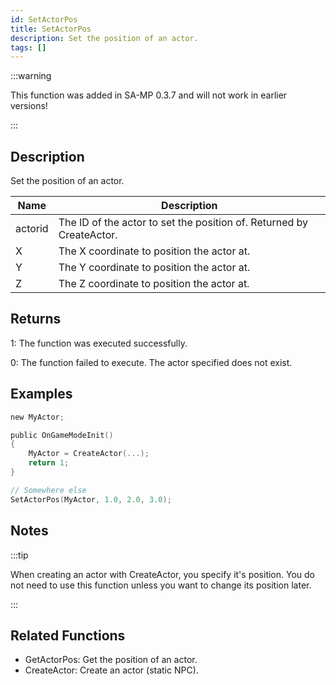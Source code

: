 ```yaml
---
id: SetActorPos
title: SetActorPos
description: Set the position of an actor.
tags: []
---
```


:::warning

This function was added in SA-MP 0.3.7 and will not work in earlier versions!

:::

## Description

Set the position of an actor.


| Name | Description |
|------|-------------|
|actorid | The ID of the actor to set the position of. Returned by CreateActor.|
|X | The X coordinate to position the actor at.|
|Y | The Y coordinate to position the actor at.|
|Z | The Z coordinate to position the actor at.|


## Returns

 1: The function was executed successfully.

 0: The function failed to execute. The actor specified does not exist.


## Examples


```c
new MyActor;

public OnGameModeInit()
{
    MyActor = CreateActor(...);
    return 1;
}

// Somewhere else
SetActorPos(MyActor, 1.0, 2.0, 3.0);
```


## Notes

:::tip

When creating an actor with CreateActor, you specify it's position. You do not need to use this function unless you want to change its position later.

:::


## Related Functions


-  GetActorPos: Get the position of an actor.
-  CreateActor: Create an actor (static NPC).
